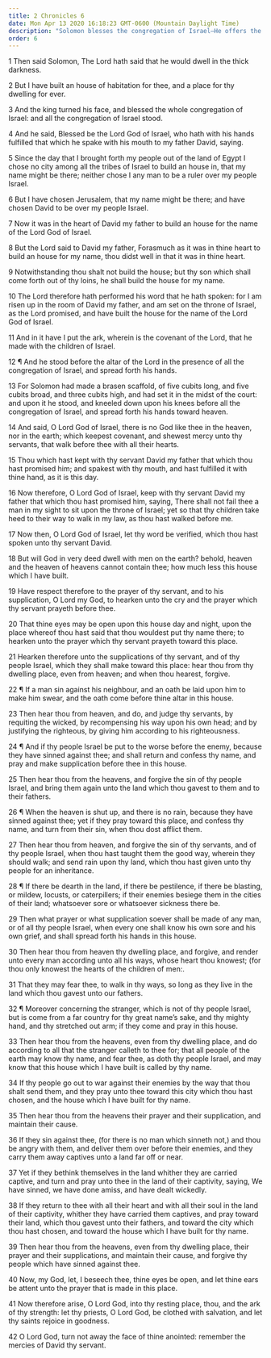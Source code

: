 ```yaml
---
title: 2 Chronicles 6
date: Mon Apr 13 2020 16:18:23 GMT-0600 (Mountain Daylight Time)
description: "Solomon blesses the congregation of Israel—He offers the dedicatory prayer for the temple—He prays for mercy and blessings for penitent Israel."
order: 6
---
```


1 Then said Solomon, The Lord hath said that he would dwell in the thick darkness.

2 But I have built an house of habitation for thee, and a place for thy dwelling for ever.

3 And the king turned his face, and blessed the whole congregation of Israel: and all the congregation of Israel stood.

4 And he said, Blessed be the Lord God of Israel, who hath with his hands fulfilled that which he spake with his mouth to my father David, saying.

5 Since the day that I brought forth my people out of the land of Egypt I chose no city among all the tribes of Israel to build an house in, that my name might be there; neither chose I any man to be a ruler over my people Israel.

6 But I have chosen Jerusalem, that my name might be there; and have chosen David to be over my people Israel.

7 Now it was in the heart of David my father to build an house for the name of the Lord God of Israel.

8 But the Lord said to David my father, Forasmuch as it was in thine heart to build an house for my name, thou didst well in that it was in thine heart.

9 Notwithstanding thou shalt not build the house; but thy son which shall come forth out of thy loins, he shall build the house for my name.

10 The Lord therefore hath performed his word that he hath spoken: for I am risen up in the room of David my father, and am set on the throne of Israel, as the Lord promised, and have built the house for the name of the Lord God of Israel.

11 And in it have I put the ark, wherein is the covenant of the Lord, that he made with the children of Israel.

12 ¶ And he stood before the altar of the Lord in the presence of all the congregation of Israel, and spread forth his hands.

13 For Solomon had made a brasen scaffold, of five cubits long, and five cubits broad, and three cubits high, and had set it in the midst of the court: and upon it he stood, and kneeled down upon his knees before all the congregation of Israel, and spread forth his hands toward heaven.

14 And said, O Lord God of Israel, there is no God like thee in the heaven, nor in the earth; which keepest covenant, and shewest mercy unto thy servants, that walk before thee with all their hearts.

15 Thou which hast kept with thy servant David my father that which thou hast promised him; and spakest with thy mouth, and hast fulfilled it with thine hand, as it is this day.

16 Now therefore, O Lord God of Israel, keep with thy servant David my father that which thou hast promised him, saying, There shall not fail thee a man in my sight to sit upon the throne of Israel; yet so that thy children take heed to their way to walk in my law, as thou hast walked before me.

17 Now then, O Lord God of Israel, let thy word be verified, which thou hast spoken unto thy servant David.

18 But will God in very deed dwell with men on the earth? behold, heaven and the heaven of heavens cannot contain thee; how much less this house which I have built.

19 Have respect therefore to the prayer of thy servant, and to his supplication, O Lord my God, to hearken unto the cry and the prayer which thy servant prayeth before thee.

20 That thine eyes may be open upon this house day and night, upon the place whereof thou hast said that thou wouldest put thy name there; to hearken unto the prayer which thy servant prayeth toward this place.

21 Hearken therefore unto the supplications of thy servant, and of thy people Israel, which they shall make toward this place: hear thou from thy dwelling place, even from heaven; and when thou hearest, forgive.

22 ¶ If a man sin against his neighbour, and an oath be laid upon him to make him swear, and the oath come before thine altar in this house.

23 Then hear thou from heaven, and do, and judge thy servants, by requiting the wicked, by recompensing his way upon his own head; and by justifying the righteous, by giving him according to his righteousness.

24 ¶ And if thy people Israel be put to the worse before the enemy, because they have sinned against thee; and shall return and confess thy name, and pray and make supplication before thee in this house.

25 Then hear thou from the heavens, and forgive the sin of thy people Israel, and bring them again unto the land which thou gavest to them and to their fathers.

26 ¶ When the heaven is shut up, and there is no rain, because they have sinned against thee; yet if they pray toward this place, and confess thy name, and turn from their sin, when thou dost afflict them.

27 Then hear thou from heaven, and forgive the sin of thy servants, and of thy people Israel, when thou hast taught them the good way, wherein they should walk; and send rain upon thy land, which thou hast given unto thy people for an inheritance.

28 ¶ If there be dearth in the land, if there be pestilence, if there be blasting, or mildew, locusts, or caterpillers; if their enemies besiege them in the cities of their land; whatsoever sore or whatsoever sickness there be.

29 Then what prayer or what supplication soever shall be made of any man, or of all thy people Israel, when every one shall know his own sore and his own grief, and shall spread forth his hands in this house.

30 Then hear thou from heaven thy dwelling place, and forgive, and render unto every man according unto all his ways, whose heart thou knowest; (for thou only knowest the hearts of the children of men:.

31 That they may fear thee, to walk in thy ways, so long as they live in the land which thou gavest unto our fathers.

32 ¶ Moreover concerning the stranger, which is not of thy people Israel, but is come from a far country for thy great name’s sake, and thy mighty hand, and thy stretched out arm; if they come and pray in this house.

33 Then hear thou from the heavens, even from thy dwelling place, and do according to all that the stranger calleth to thee for; that all people of the earth may know thy name, and fear thee, as doth thy people Israel, and may know that this house which I have built is called by thy name.

34 If thy people go out to war against their enemies by the way that thou shalt send them, and they pray unto thee toward this city which thou hast chosen, and the house which I have built for thy name.

35 Then hear thou from the heavens their prayer and their supplication, and maintain their cause.

36 If they sin against thee, (for there is no man which sinneth not,) and thou be angry with them, and deliver them over before their enemies, and they carry them away captives unto a land far off or near.

37 Yet if they bethink themselves in the land whither they are carried captive, and turn and pray unto thee in the land of their captivity, saying, We have sinned, we have done amiss, and have dealt wickedly.

38 If they return to thee with all their heart and with all their soul in the land of their captivity, whither they have carried them captives, and pray toward their land, which thou gavest unto their fathers, and toward the city which thou hast chosen, and toward the house which I have built for thy name.

39 Then hear thou from the heavens, even from thy dwelling place, their prayer and their supplications, and maintain their cause, and forgive thy people which have sinned against thee.

40 Now, my God, let, I beseech thee, thine eyes be open, and let thine ears be attent unto the prayer that is made in this place.

41 Now therefore arise, O Lord God, into thy resting place, thou, and the ark of thy strength: let thy priests, O Lord God, be clothed with salvation, and let thy saints rejoice in goodness.

42 O Lord God, turn not away the face of thine anointed: remember the mercies of David thy servant.
